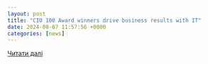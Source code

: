 ```yaml
---
layout: post
title: "CIO 100 Award winners drive business results with IT"
date: 2024-08-07 11:57:56 +0000
categories: [news]
---
```


[Читати далі](https://www.cio.com/article/3481934/cio-100-award-winners-drive-business-results-with-it.html)
